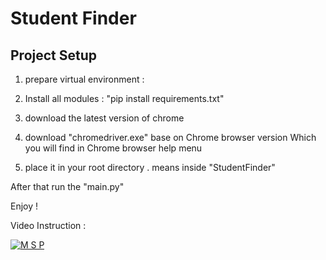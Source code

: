 # Student Finder

## Project Setup 
1. prepare virtual environment :   

2. Install all modules :
   "pip install requirements.txt"


3. download the latest version of chrome

4. download "chromedriver.exe" base on Chrome browser version 
   Which you will find in Chrome browser help menu

5. place it in your root directory . means inside "StudentFinder"


After that run the "main.py"

Enjoy !

Video Instruction : 

[![M S P](https://user-images.githubusercontent.com/4492335/192181928-b3408b78-45cf-471e-b2e3-5291d9eef2bf.png)](https://youtu.be/vPloA4F74xA)





